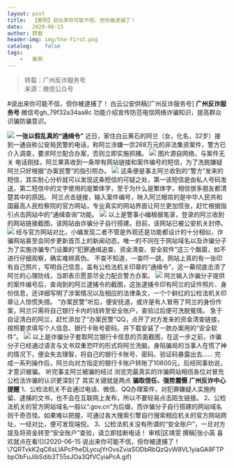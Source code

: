 ```yaml
---
layout:	post
title:	【案例】说出来你可能不信，但你被逮捕了！
date:	2020-06-15
author:	转载
header-img:	img/the-first.png
catalog:	false
tags:
	-	案例
---
```


<blockquote><p>转载：广州反诈服务号<br>
来源：微信公众号</p></blockquote>

#说出来你可能不信，但你被逮捕了！
白云公安供稿[广州反诈服务号]
**广州反诈服务号**
微信号gh_79f32a34aa8c
功能介绍宣传防范电信网络诈骗知识，提高群众识骗防骗意识。

![]({{site.baseurl}}/postimg/U80CvqU0rQoj28lia8ADCL5AW90zEfIuXVvccckuTvwAfNpzHBuiaRG7LQyt2AE7OveqdVGuAYJ67LY7Hsla8FJw.gif)
**一张以假乱真的“****通缉令****”**
近日，家住白云黄石的阿兰（女，化名，32岁）接到一通自称公安局民警的电话，称阿兰涉嫌一宗268万元的非法集资案件，警方已介入调查，要求阿兰配合办案，否则立即实施抓捕。
![]({{site.baseurl}}/postimg/6MBoEyDB07EBQuYYVjFLYwibpKud9OianEhsqd4FA1icAqH6jXiaey1GHiavJ10NzoXibfZzcKaSKw8NZq3lrA1FE70Q.jpeg)
图片源自网络，与案件无关
电话刚挂，阿兰果真收到一条带有网站链接和案件编号的短信，为了洗脱嫌疑阿兰只好根据“办案民警”的指引照办。
![]({{site.baseurl}}/postimg/6MBoEyDB07GPzicZLlbq4nKSG1icp6GeLpr3WwGZia3LpeR9PIWC0Vgial46akQfbrQVTyibN36JXice9Wpgia2ufxgaQ.jpeg)
这条便是事主阿兰收到的“警方”发来的短信，其实耐心分析就可以发现这条短信的可疑之处，第一该短信是由私人号码发送，第二短信中的文字使用的是繁体字，至于为什么是繁体字，相信很多朋友都清楚其中的原因。
阿兰点击链接，输入案件编号，映入阿兰眼帘的是中华人民共和国最高人民检察院的官方网站，专业真实的网站界面让阿兰更加慌张，赶忙根据指引点击网站中的“通缉查询”功能。
![]({{site.baseurl}}/postimg/6MBoEyDB07GPzicZLlbq4nKSG1icp6GeLp09tzCw7HOWwozZbMJzhl2RRcB1YicnslIAw4myeh6bmB1lDDoma7gYA.jpeg)
以上是警事小编根据笔录，登录的阿兰收到的网站链接截图，该网站由诈骗分子自行搭建。目前，该网站已被公安机关封停。
![]({{site.baseurl}}/postimg/6MBoEyDB07EBQuYYVjFLYwibpKud9OianEKySpYzwMg4gVk4pvEoapTjVEic2wHdx3OCEGSx2tfib83TR9Qnz3yDqQ.png)
经与官方网站对比，小编发现二者不管是外观还是功能都设计的十分相似，诈骗网站甚至会同步更新首页上的新闻动态，唯一的不同在于网站域名以及诈骗分子为了实施诈骗专门设置的“犯罪通缉追查、资金清查、安全软件”这三个飘窗，如不进行仔细观察，确实难辨真伪。
不查不知道，一查吓一跳，网站上真的有一张印有自己照片，写明自己信息，盖有公检法机关印章的“通缉令”，这一幕彻底击溃了阿兰的心理防线，当即表示愿意尽全力配合警方办案。
![]({{site.baseurl}}/postimg/U80CvqU0rQoRwOCsHvgwgRATr0a49wKnCTDtnsRuwHC94ClEsTej8TLFItOMwYjzK56kXdSJS7DGCG3JicnwoWQ.png)
阿兰输入诈骗分子提供的案件编号后，查询到的阿兰逮捕令的截图，这张逮捕令印有阿兰的证件照片、身份信息，还详细写明了涉案情况以及相应的法律条文，一个个鲜红的公检法机关印章让人惊慌失措。
“办案民警”听后，便安抚道，或许是有人冒用了阿兰的身份作案，阿兰只需将自己银行卡内的钱转至安全账户，查验过后便可洗脱冤情。
急于自证清白的阿兰，赶忙添加了“办案民警”QQ，点开了对方发来的资金清查链接，按照要求填写个人信息、银行卡账号密码，并下载安装了一款办案用的“安全软件”。
![]({{site.baseurl}}/postimg/6MBoEyDB07EBQuYYVjFLYwibpKud9OianE7oUybDziaq2BEvW0yzAKwTlKJUyYcdlSgxZzvriapX3nyQx1VfYH4e1g.png)
以上是诈骗分子套取阿兰银行卡信息的页面截图，在这一步之前，诈骗分子已经通过语言与文书双重恐吓的形式将阿兰洗脑，身陷骗局的当事人在慌了神的情况下，便会失去理智，将自己的银行卡账号、密码、验证码暴露出去……
完成一系列操作后，阿兰向对方指定的银行卡账户转账了10600元，后经同事劝说，才意识被骗。
听完事主阿兰被骗的经过
浏览完最真实的诈骗网站相信各位对冒充公检法诈骗的认识更深刻了
其实关键就是两点
**骗取信任、强势震慑**
**广州反诈中心提醒**
1、公检法机关不会通过电话、微信、QQ办理案件，对犯罪嫌疑人实施拘留、逮捕的文书，也不会在互联网上发布，所以不要轻易点击陌生链接。
2、公检法机关的官方网站域名一般以“.gov.cn”为后缀，而诈骗分子自行搭建的网站域名则千奇百怪。如果难以把握，可通过各大搜索引擎自行搜索相应机关的官方网站网址，一经对比，便可发现端倪。
3、公检法机关没有所谓的“安全账户”，一旦对方提及将资金转至“安全账户”查验，请立即挂断电话！
审核|区靖雯
撰稿|张小英
喜欢就点在看![](2020-06-15
说出来你可能不信，但你被逮捕了！\\7QRTvkK2qC6sLlAPcPheDLycujYrOvsZviaSODbRbQzQvW8VL1yiaGA8FTPbpObFuJibSdib3T55sJOa3QfVCyiaPcA.gif)
